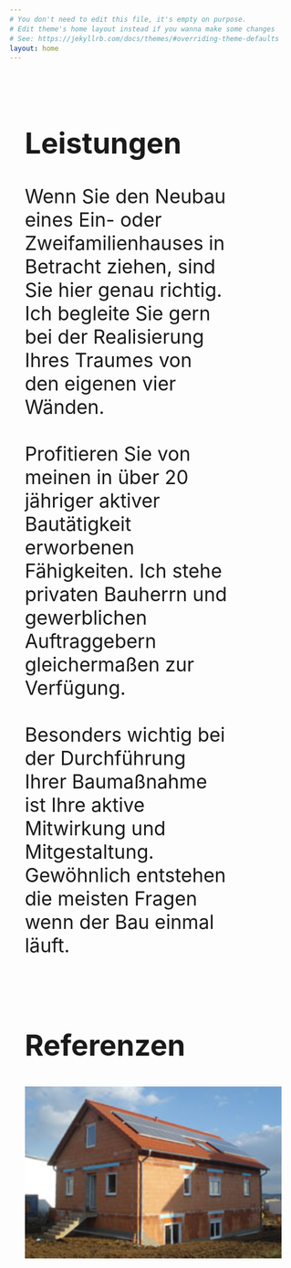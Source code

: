 ```yaml
---
# You don't need to edit this file, it's empty on purpose.
# Edit theme's home layout instead if you wanna make some changes
# See: https://jekyllrb.com/docs/themes/#overriding-theme-defaults
layout: home
---
```


<div id="leistungen" class="page1" style="font-size: 3.5vmin; padding: 20pt;">
  <h2>Leistungen</h2>

  <div style="padding-right: 20%;">
    <div>
      Wenn Sie den Neubau eines Ein- oder Zweifamilienhauses in Betracht ziehen, sind Sie hier genau richtig. Ich begleite Sie gern bei der Realisierung Ihres Traumes von den eigenen vier Wänden.
    </div>
    <br>
    <div>
      Profitieren Sie von meinen in über 20 jähriger aktiver Bautätigkeit erworbenen Fähigkeiten. Ich stehe privaten Bauherrn und gewerblichen Auftraggebern gleichermaßen zur Verfügung.
    </div>
    <br>
    <div>
      Besonders wichtig bei der Durchführung Ihrer Baumaßnahme ist Ihre aktive Mitwirkung und Mitgestaltung. Gewöhnlich entstehen die meisten Fragen wenn der Bau einmal läuft.
    </div>
  </div>
</div>
<div id="referenzen" class="page2" style="font-size: 3.5vmin; padding: 20pt;">
  <h2>Referenzen</h2>

  <div style="margin: 0 auto;">
    <img src="img/ref/03.jpg" style="width: 80vmin; height: auto;" />
  </div>
</div>

<script>
  function scaleLandingPage(page) {
    page.css("top", 0);
    page.css("height", window.innerHeight);
  }

  function scaleBkgnd(page) {
    var screenRatio = window.innerWidth / window.innerHeight;
    page.css("background-size", (screenRatio > 4 / 3) ? "100% auto" : "auto 100%");
  }

  function adjustBkgnd() {
    var pageHome = $("#home");
    var pageLeistungen = $("#leistungen");
    var pageReferenzen = $("#referenzen");

    scaleLandingPage(pageHome);

    scaleBkgnd(pageHome);
    scaleBkgnd(pageLeistungen);
    scaleBkgnd(pageReferenzen);
  }

  $(window).resize(function() { adjustBkgnd() });
  $(window).ready(function() { adjustBkgnd() });
</script>
